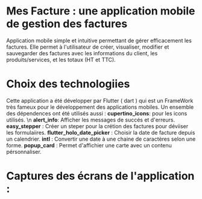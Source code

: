 # Mes Facture : une application mobile de gestion des factures
  Application mobile simple et intuitive permettant de gérer efficacement les factures. Elle permet à l'utilisateur de créer, visualiser, modifier et sauvegarder des     factures avec les informations du client, les produits/services, et les totaux (HT et TTC).
  
# Choix des technologiies
  Cette application a été développer par Flutter ( dart ) qui est un FrameWork très fameux pour le développement des applications mobiles.
  Un ensemble des dépendences ont été utilisés aussi :
    **cupertino_icons**: pour les icons utilisés. \n
    **alert_info**: Afficher les messages de succés et d'erreurs.
    **easy_stepper** : Créer un steper pour la crétion des factures pour déviiser les formulaiires.
    **flutter_holo_date_picker** : Choisir la date de facture depuis un calendrier.
    **intl** : Convertir une date à une chaine de caractères selon une forme.
    **popup_card** : Permet d'affichier une carte avec un contenu pérsonnaliser.

# Captures des écrans de l'application :
  

